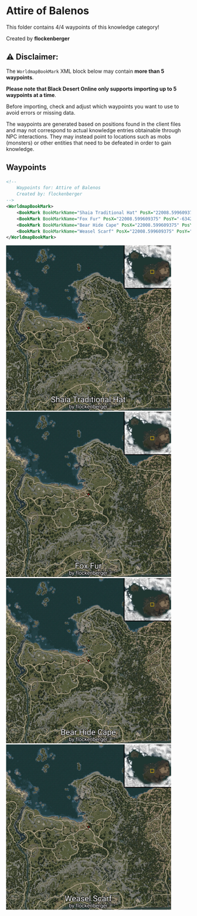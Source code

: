 # Attire of Balenos

This folder contains 4/4 waypoints of this knowledge category!


Created by **flockenberger**

## ⚠️ Disclaimer:
The `WorldmapBookMark` XML block below may contain **more than 5 waypoints**.

**Please note that Black Desert Online only supports importing up to 5 waypoints at a time**.

Before importing, check and adjust which waypoints you want to use to avoid errors or missing data.

The waypoints are generated based on positions found in the client files and may not correspond to actual knowledge entries obtainable through NPC interactions.
They may instead point to locations such as mobs (monsters) or other entities that need to be defeated in order to gain knowledge.

## Waypoints
```xml
<!--
    Waypoints for: Attire of Balenos
    Created by: flockenberger
-->
<WorldmapBookMark>
    <BookMark BookMarkName="Shaia Traditional Hat" PosX="22008.599609375" PosY="-6342.91015625" PosZ="76542.6015625" />
    <BookMark BookMarkName="Fox Fur" PosX="22008.599609375" PosY="-6342.91015625" PosZ="76542.6015625" />
    <BookMark BookMarkName="Bear Hide Cape" PosX="22008.599609375" PosY="-6342.91015625" PosZ="76542.6015625" />
    <BookMark BookMarkName="Weasel Scarf" PosX="22008.599609375" PosY="-6342.91015625" PosZ="76542.6015625" />
</WorldmapBookMark>
```

<img src="./Attire of Balenos_Shaia Traditional Hat_Preview.webp" width="450"/> <img src="./Attire of Balenos_Fox Fur_Preview.webp" width="450"/> <img src="./Attire of Balenos_Bear Hide Cape_Preview.webp" width="450"/> <img src="./Attire of Balenos_Weasel Scarf_Preview.webp" width="450"/> 